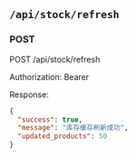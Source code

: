 ## `/api/stock/refresh`

### POST
POST /api/stock/refresh

Authorization: Bearer <token>

Response:
```json
{
  "success": true,
  "message": "库存缓存刷新成功",
  "updated_products": 50
}
```